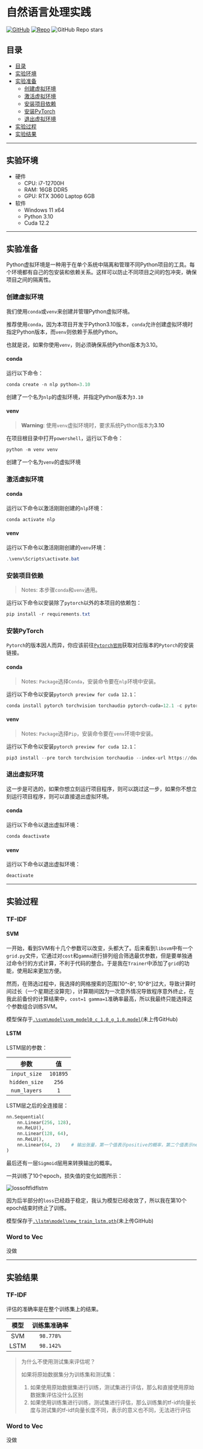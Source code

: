 # 自然语言处理实践

[![GitHub](https://img.shields.io/badge/GitHub-JerryQ17-red)](https://github.com/JerryQ17) [![Repo](https://img.shields.io/badge/Repo-NLP--Learning-green)](https://github.com/JerryQ17/NLP-Learning) ![GitHub Repo stars](https://img.shields.io/github/stars/JerryQ17/NLP-Learning)

## 目录

- [目录](#目录)
- [实验环境](#实验环境)
- [实验准备](#实验准备)
  - [创建虚拟环境](#创建虚拟环境)
  - [激活虚拟环境](#激活虚拟环境)
  - [安装项目依赖](#安装项目依赖)
  - [安装PyTorch](#安装pytorch)
  - [退出虚拟环境](#退出虚拟环境)
- [实验过程](#实验过程)
- [实验结果](#实验结果)


---

## 实验环境

- 硬件
  - CPU: i7-12700H
  - RAM: 16GB DDR5
  - GPU: RTX 3060 Laptop 6GB
- 软件
  - Windows 11 x64
  - Python 3.10
  - Cuda 12.2

---

## 实验准备

Python虚拟环境是一种用于在单个系统中隔离和管理不同Python项目的工具。每个环境都有自己的包安装和依赖关系。这样可以防止不同项目之间的包冲突，确保项目之间的隔离性。

### 创建虚拟环境

我们使用`conda`或`venv`来创建并管理Python虚拟环境。

推荐使用`conda`，因为本项目开发于Python3.10版本，`conda`允许创建虚拟环境时指定Python版本，而`venv`则依赖于系统Python。

也就是说，如果你使用`venv`，则必须确保系统Python版本为3.10。

#### conda

运行以下命令：

```powershell
conda create -n nlp python=3.10
```

创建了一个名为`nlp`的虚拟环境，并指定Python版本为`3.10`

#### venv

> **Warning**: 使用`venv`虚拟环境时，要求系统Python版本为**3.10**

在项目根目录中打开`powershell`，运行以下命令：

```powershell
python -m venv venv
```

创建了一个名为`venv`的虚拟环境

### 激活虚拟环境

#### conda

运行以下命令以激活刚刚创建的`nlp`环境：

```powershell
conda activate nlp
```

#### venv

运行以下命令以激活刚刚创建的`venv`环境：

```powershell
.\venv\Scripts\activate.bat
```

### 安装项目依赖

>  Notes: 本步骤`conda`和`venv`通用。

运行以下命令以安装除了`pytorch`以外的本项目的依赖包：

```powershell
pip install -r requirements.txt
```

### 安装PyTorch

`Pytorch`的版本因人而异，你应该前往[`Pytorch官网`](https://pytorch.org/)获取对应版本的`Pytorch`的安装链接。

#### conda

> Notes: `Package`选择`Conda`，安装命令要在`nlp`环境中安装。

运行以下命令以安装`pytorch preview for cuda 12.1`：

```powershell
conda install pytorch torchvision torchaudio pytorch-cuda=12.1 -c pytorch-nightly -c nvidia
```

#### venv

> Notes: `Package`选择`Pip`，安装命令要在`venv`环境中安装。

运行以下命令以安装`pytorch preview for cuda 12.1`：

```powershell
pip3 install --pre torch torchvision torchaudio --index-url https://download.pytorch.org/whl/nightly/cu121
```

### 退出虚拟环境

这一步是可选的，如果你想立刻运行项目程序，则可以跳过这一步，如果你不想立刻运行项目程序，则可以直接退出虚拟环境。

#### conda

运行以下命令以退出虚拟环境：

```powershell
conda deactivate
```

#### venv

运行以下命令以退出虚拟环境：

```powershell
deactivate
```

---

## 实验过程

### TF-IDF

#### SVM

一开始，看到SVM有十几个参数可以改变，头都大了。后来看到`libsvm`中有一个`grid.py`文件，它通过对`cost`和`gamma`进行排列组合筛选最优参数，但是要单独通过命令行的方式计算，不利于代码的整合。于是我在`Trainer`中添加了`grid`的功能，使用起来更加方便。

然而，在筛选过程中，我选择的网格搜索的范围[10^-8^, 10^8^]过大，导致计算时间过长（一个星期还没算完），计算期间因为一次意外情况导致程序意外终止，在我此前备份的计算结果中，`cost=1 gamma=1`准确率最高，所以我最终只能选择这个参数组合训练SVM。

模型保存于[`.\svm\model\svm_model0_c_1.0_g_1.0.model`](.\svm\model\svm_model0_c_1.0_g_1.0.model)(未上传GitHub)

#### LSTM

LSTM层的参数：

|     参数      |    值    |
| :-----------: | :------: |
| `input_size`  | `101895` |
| `hidden_size` |  `256`   |
| `num_layers`  |   `1`    |

LSTM层之后的全连接层：

```python
nn.Sequential(
	nn.Linear(256, 128),
	nn.ReLU(),
	nn.Linear(128, 64),
	nn.ReLU(),
	nn.Linear(64, 2)	# 输出张量，第一个值表示positive的概率，第二个值表示negative的概率
)
```

最后还有一层`Sigmoid`层用来转换输出的概率。

一共训练了10个epoch，损失值的变化如图所示：

![lossoftfidflstm](./assets/lossoftfidflstm.png)

因为后半部分的`loss`已经趋于稳定，我认为模型已经收敛了，所以我在第10个epoch结束时终止了训练。

模型保存于[`.\lstm\model\new_train_lstm.pth`](.\lstm\model\new_train_lstm.pth)(未上传GitHub)

### Word to Vec

没做

---

## 实验结果

### TF-IDF

评估的准确率是在整个训练集上的结果。

| 模型 | 训练集准确率 |
| :--: | :----------: |
| SVM  |  `98.778%`   |
| LSTM |  `98.142%`   |

> 为什么不使用测试集来评估呢？
>
> 如果将原始数据集分为训练集和测试集：
>
> 1. 如果使用原始数据集进行训练，测试集进行评估，那么和直接使用原始数据集评估没什么区别
> 2. 如果使用训练集进行训练，测试集进行评估，那么训练集的tf-idf向量长度与测试集的tf-idf向量长度不同，表示的意义也不同，无法进行评估

### Word to Vec

没做
